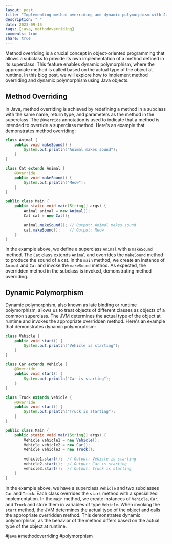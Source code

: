 ```yaml
---
layout: post
title: "Implementing method overriding and dynamic polymorphism with Java objects"
description: " "
date: 2023-09-15
tags: [java, methodoverriding]
comments: true
share: true
---
```


Method overriding is a crucial concept in object-oriented programming that allows a subclass to provide its own implementation of a method defined in its superclass. This feature enables dynamic polymorphism, where the appropriate method is called based on the actual type of the object at runtime. In this blog post, we will explore how to implement method overriding and dynamic polymorphism using Java objects.

## Method Overriding
In Java, method overriding is achieved by redefining a method in a subclass with the same name, return type, and parameters as the method in the superclass. The `@Override` annotation is used to indicate that a method is intended to override a superclass method. Here's an example that demonstrates method overriding:

```java
class Animal {
    public void makeSound() {
        System.out.println("Animal makes sound");
    }
}

class Cat extends Animal {
    @Override
    public void makeSound() {
        System.out.println("Meow");
    }
}

public class Main {
    public static void main(String[] args) {
        Animal animal = new Animal();
        Cat cat = new Cat();
        
        animal.makeSound(); // Output: Animal makes sound
        cat.makeSound();    // Output: Meow
    }
}
```
In the example above, we define a superclass `Animal` with a `makeSound` method. The `Cat` class extends `Animal` and overrides the `makeSound` method to produce the sound of a cat. In the `main` method, we create an instance of `Animal` and `Cat` and invoke the `makeSound` method. As expected, the overridden method in the subclass is invoked, demonstrating method overriding.

## Dynamic Polymorphism
Dynamic polymorphism, also known as late binding or runtime polymorphism, allows us to treat objects of different classes as objects of a common superclass. The JVM determines the actual type of the object at runtime and invokes the appropriate overridden method. Here's an example that demonstrates dynamic polymorphism:

```java
class Vehicle {
    public void start() {
        System.out.println("Vehicle is starting");
    }
}

class Car extends Vehicle {
    @Override
    public void start() {
        System.out.println("Car is starting");
    }
}

class Truck extends Vehicle {
    @Override
    public void start() {
        System.out.println("Truck is starting");
    }
}

public class Main {
    public static void main(String[] args) {
        Vehicle vehicle1 = new Vehicle();
        Vehicle vehicle2 = new Car();
        Vehicle vehicle3 = new Truck();
        
        vehicle1.start();  // Output: Vehicle is starting
        vehicle2.start();  // Output: Car is starting
        vehicle3.start();  // Output: Truck is starting
    }
}
```

In the example above, we have a superclass `Vehicle` and two subclasses `Car` and `Truck`. Each class overrides the `start` method with a specialized implementation. In the `main` method, we create instances of `Vehicle`, `Car`, and `Truck` and store them in variables of type `Vehicle`. When invoking the `start` method, the JVM determines the actual type of the object and calls the appropriate overridden method. This demonstrates dynamic polymorphism, as the behavior of the method differs based on the actual type of the object at runtime.

#java #methodoverriding #polymorphism